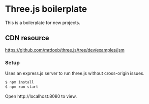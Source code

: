 # Three.js boilerplate
This is a boilerplate for new projects.

## CDN resource
https://github.com/mrdoob/three.js/tree/dev/examples/jsm

### Setup
Uses an express.js server to run three.js without cross-origin issues.

```bash
$ npm install
$ npm run start
```

Open http://localhost:8080 to view.
